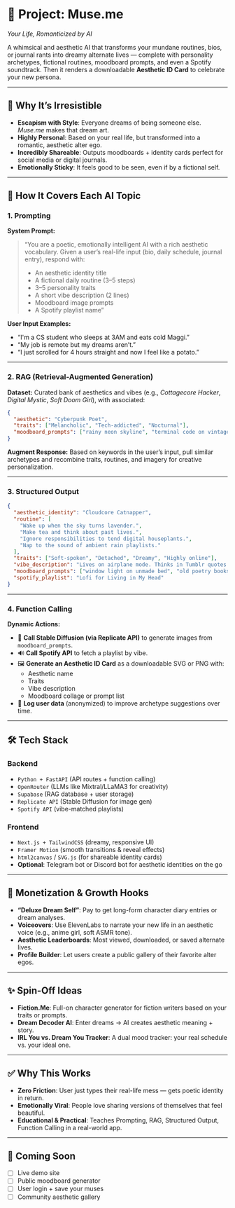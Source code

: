 # 🌸 Project: **Muse.me**
_Your Life, Romanticized by AI_

A whimsical and aesthetic AI that transforms your mundane routines, bios, or journal rants into dreamy alternate lives — complete with personality archetypes, fictional routines, moodboard prompts, and even a Spotify soundtrack. Then it renders a downloadable **Aesthetic ID Card** to celebrate your new persona.

---

## 💖 Why It’s Irresistible

- **Escapism with Style**: Everyone dreams of being someone else. _Muse.me_ makes that dream art.
- **Highly Personal**: Based on your real life, but transformed into a romantic, aesthetic alter ego.
- **Incredibly Shareable**: Outputs moodboards + identity cards perfect for social media or digital journals.
- **Emotionally Sticky**: It feels good to be seen, even if by a fictional self.

---

## 🤖 How It Covers Each AI Topic

### **1. Prompting**

**System Prompt:**

> “You are a poetic, emotionally intelligent AI with a rich aesthetic vocabulary. Given a user’s real-life input (bio, daily schedule, journal entry), respond with:
> - An aesthetic identity title
> - A fictional daily routine (3–5 steps)
> - 3–5 personality traits
> - A short vibe description (2 lines)
> - Moodboard image prompts
> - A Spotify playlist name”

**User Input Examples:**
- “I'm a CS student who sleeps at 3AM and eats cold Maggi.”
- “My job is remote but my dreams aren’t.”
- “I just scrolled for 4 hours straight and now I feel like a potato.”

---

### **2. RAG (Retrieval-Augmented Generation)**

**Dataset:** Curated bank of aesthetics and vibes (e.g., _Cottagecore Hacker_, _Digital Mystic_, _Soft Doom Girl_), with associated:

```json
{
  "aesthetic": "Cyberpunk Poet",
  "traits": ["Melancholic", "Tech-addicted", "Nocturnal"],
  "moodboard_prompts": ["rainy neon skyline", "terminal code on vintage CRT", "punk jacket with cherry blossoms"]
}
```

**Augment Response:** Based on keywords in the user’s input, pull similar archetypes and recombine traits, routines, and imagery for creative personalization.

---

### **3. Structured Output**

```json
{
  "aesthetic_identity": "Cloudcore Catnapper",
  "routine": [
    "Wake up when the sky turns lavender.",
    "Make tea and think about past lives.",
    "Ignore responsibilities to tend digital houseplants.",
    "Nap to the sound of ambient rain playlists."
  ],
  "traits": ["Soft-spoken", "Detached", "Dreamy", "Highly online"],
  "vibe_description": "Lives on airplane mode. Thinks in Tumblr quotes.",
  "moodboard_prompts": ["window light on unmade bed", "old poetry books", "sunset on a computer screen"],
  "spotify_playlist": "Lofi for Living in My Head"
}
```

---

### **4. Function Calling**

**Dynamic Actions:**
- 🎨 **Call Stable Diffusion (via Replicate API)** to generate images from `moodboard_prompts`.
- 🔊 **Call Spotify API** to fetch a playlist by vibe.
- 🖼️ **Generate an Aesthetic ID Card** as a downloadable SVG or PNG with:
  - Aesthetic name
  - Traits
  - Vibe description
  - Moodboard collage or prompt list
- 🧠 **Log user data** (anonymized) to improve archetype suggestions over time.

---

## 🛠️ Tech Stack

### **Backend**
- `Python + FastAPI` (API routes + function calling)
- `OpenRouter` (LLMs like Mixtral/LLaMA3 for creativity)
- `Supabase` (RAG database + user storage)
- `Replicate API` (Stable Diffusion for image gen)
- `Spotify API` (vibe-matched playlists)

### **Frontend**
- `Next.js + TailwindCSS` (dreamy, responsive UI)
- `Framer Motion` (smooth transitions & reveal effects)
- `html2canvas` / `SVG.js` (for shareable identity cards)
- **Optional**: Telegram bot or Discord bot for aesthetic identities on the go

---

## 💸 Monetization & Growth Hooks

- **“Deluxe Dream Self”**: Pay to get long-form character diary entries or dream analyses.
- **Voiceovers**: Use ElevenLabs to narrate your new life in an aesthetic voice (e.g., anime girl, soft ASMR tone).
- **Aesthetic Leaderboards**: Most viewed, downloaded, or saved alternate lives.
- **Profile Builder**: Let users create a public gallery of their favorite alter egos.

---

## ✨ Spin-Off Ideas

- **Fiction.Me**: Full-on character generator for fiction writers based on your traits or prompts.
- **Dream Decoder AI**: Enter dreams → AI creates aesthetic meaning + story.
- **IRL You vs. Dream You Tracker**: A dual mood tracker: your real schedule vs. your ideal one.

---

## ✅ Why This Works

- **Zero Friction**: User just types their real-life mess — gets poetic identity in return.
- **Emotionally Viral**: People love sharing versions of themselves that feel beautiful.
- **Educational & Practical**: Teaches Prompting, RAG, Structured Output, Function Calling in a real-world app.

---

## 🔗 Coming Soon

- [ ] Live demo site
- [ ] Public moodboard generator
- [ ] User login + save your muses
- [ ] Community aesthetic gallery
